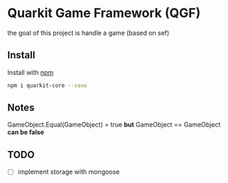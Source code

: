 # Quarkit Game Framework (QGF)

the goal of this project is handle a game (based on sef)


## Install

Install with [npm](https://www.npmjs.com/)

```sh
npm i quarkit-core --save
```

## Notes

GameObject.Equal(GameObject) = true **but** GameObject == GameObject **can be false**

## TODO

- [ ] implement storage with mongoose